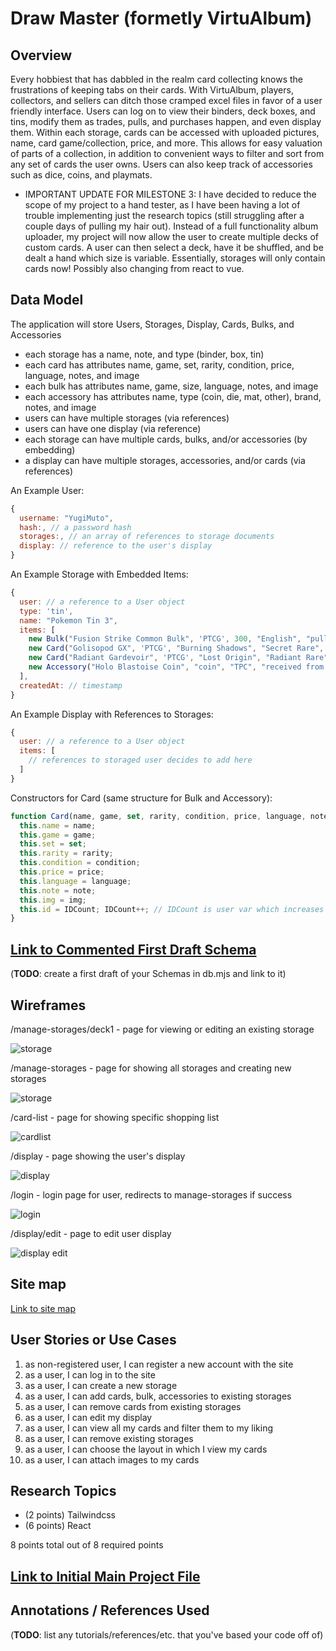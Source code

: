 # Draw Master (formetly VirtuAlbum)

## Overview

Every hobbiest that has dabbled in the realm card collecting knows the frustrations of keeping tabs on their cards. With VirtuAlbum, players, collectors, and sellers can ditch those cramped excel files in favor of a user friendly interface. Users can log on to view their binders, deck boxes, and tins, modify them as trades, pulls, and purchases happen, and even display them. Within each storage, cards can be accessed with uploaded pictures, name, card game/collection, price, and more. This allows for easy valuation of parts of a collection, in addition to convenient ways to filter and sort from any set of cards the user owns. Users can also keep track of accessories such as dice, coins, and playmats.

* IMPORTANT UPDATE FOR MILESTONE 3: I have decided to reduce the scope of my project to a hand tester, as I have been having a lot of trouble implementing just the research topics (still struggling after a couple days of pulling my hair out). Instead of a full functionality album uploader, my project will now allow the user to create multiple decks of custom cards. A user can then select a deck, have it be shuffled, and be dealt a hand which size is variable. Essentially, storages will only contain cards now! Possibly also changing from react to vue.

## Data Model

The application will store Users, Storages, Display, Cards, Bulks, and Accessories

* each storage has a name, note, and type (binder, box, tin)
* each card has attributes name, game, set, rarity, condition, price, language, notes, and image
* each bulk has attributes name, game, size, language, notes, and image
* each accessory has attributes name, type (coin, die, mat, other), brand, notes, and image
* users can have multiple storages (via references)
* users can have one display (via reference)
* each storage can have multiple cards, bulks, and/or accessories (by embedding)
* a display can have multiple storages, accessories, and/or cards (via references)

An Example User:

```javascript
{
  username: "YugiMuto",
  hash:, // a password hash
  storages:, // an array of references to storage documents
  display: // reference to the user's display
}
```

An Example Storage with Embedded Items:

```javascript
{
  user: // a reference to a User object
  type: 'tin',
  name: "Pokemon Tin 3",
  items: [
    new Bulk("Fusion Strike Common Bulk", 'PTCG', 300, "English", "pulled from a box 10/22/2022"),
    new Card("Golisopod GX", 'PTCG', "Burning Shadows", "Secret Rare", "NM", 6.72, "English", "traded at local 9/15/2022"),
    new Card("Radiant Gardevoir", 'PTCG', "Lost Origin", "Radiant Rare", "LP", 0.90, "English", "purchased online 9/17/2022"),
    new Accessory("Holo Blastoise Coin", "coin", "TPC", "received from promotion")
  ],
  createdAt: // timestamp
}
```

An Example Display with References to Storages: 

```javascript
{
  user: // a reference to a User object
  items: [
    // references to storaged user decides to add here
  ]
}
```

Constructors for Card (same structure for Bulk and Accessory):

```javascript
function Card(name, game, set, rarity, condition, price, language, note, img = null) {
  this.name = name;
  this.game = game;
  this.set = set;
  this.rarity = rarity;
  this.condition = condition;
  this.price = price;
  this.language = language;
  this.note = note;
  this.img = img;
  this.id = IDCount; IDCount++; // IDCount is user var which increases each time a card, bulk, or accessory is created
}
```

## [Link to Commented First Draft Schema](db.mjs) 

(__TODO__: create a first draft of your Schemas in db.mjs and link to it)

## Wireframes

/manage-storages/deck1 - page for viewing or editing an existing storage

![storage](documentation/editview-storage.png)

/manage-storages - page for showing all storages and creating new storages

![storage](documentation/manage-storages.png)

/card-list - page for showing specific shopping list

![cardlist](documentation/card-list.png)

/display - page showing the user's display

![display](documentation/display.png)

/login - login page for user, redirects to manage-storages if success

![login](documentation/login.png)

/display/edit - page to edit user display

![display edit](documentation/edit-display.png)

## Site map

[Link to site map](documentation/site-map.png)

## User Stories or Use Cases

1. as non-registered user, I can register a new account with the site
2. as a user, I can log in to the site
3. as a user, I can create a new storage
4. as a user, I can add cards, bulk, accessories to existing storages
5. as a user, I can remove cards from existing storages
6. as a user, I can edit my display
7. as a user, I can view all my cards and filter them to my liking
8. as a user, I can remove existing storages
9. as a user, I can choose the layout in which I view my cards
10. as a user, I can attach images to my cards

## Research Topics

* (2 points) Tailwindcss
* (6 points) React

8 points total out of 8 required points


## [Link to Initial Main Project File](app.mjs) 

## Annotations / References Used

(__TODO__: list any tutorials/references/etc. that you've based your code off of)

